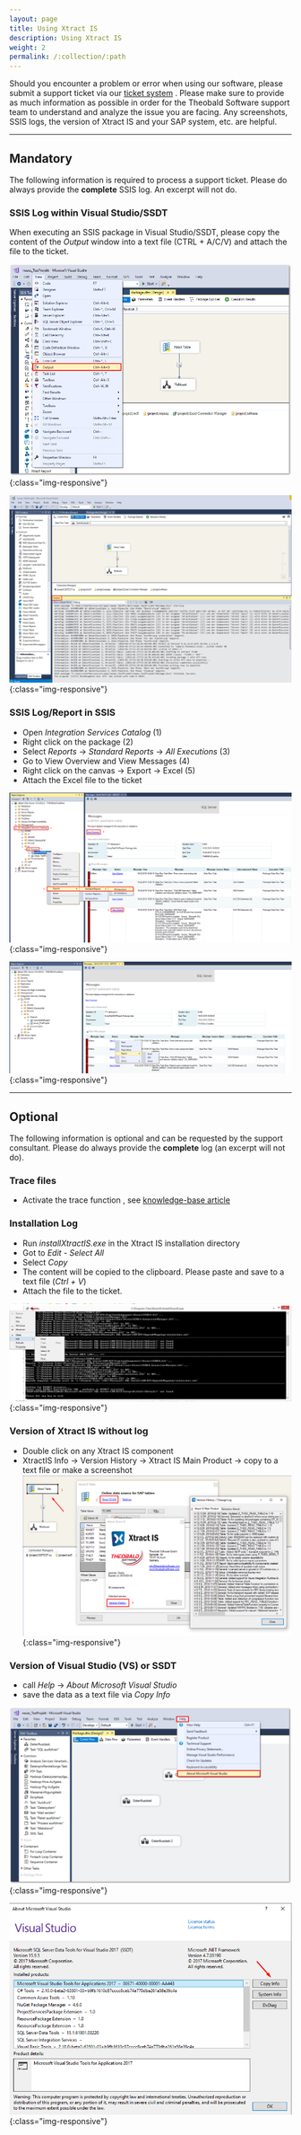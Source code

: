 ```yaml
---
layout: page
title: Using Xtract IS
description: Using Xtract IS
weight: 2
permalink: /:collection/:path
---
```


Should you encounter a problem or error when using our software, please submit a support ticket via our [ticket system]( https://support.theobald-software.com/helpdesk) . 
Please make sure to provide as much information as possible in order for the Theobald Software support team to understand and analyze the issue you are facing. Any screenshots, SSIS logs, the version of Xtract IS and your SAP system, etc. are helpful.


---

## Mandatory

The following information is required to process a support ticket. Please do always provide the **complete** SSIS log. An excerpt will not do.

### SSIS Log within Visual Studio/SSDT

When executing an SSIS package in Visual Studio/SSDT, please copy the content of the *Output* window into a text file (CTRL + A/C/V) and attach the file to the ticket.

![XIS-Support](/img/contents/xis_view_output.png){:class="img-responsive"}

![XIS-Support](/img/contents/xis_output.png){:class="img-responsive"}

### SSIS Log/Report in SSIS

- Open *Integration Services Catalog* (1)
- Right click on the package (2)
- Select *Reports* -> *Standard Reports* -> *All Executions* (3)
- Go to View Overview and View Messages (4)
- Right click on the canvas -> Export -> Excel (5)
- Attach the Excel file to the ticket

![XIS-Support](/img/contents/excel-export-ssdt.png){:class="img-responsive"} 

![XIS-Support](/img/contents/export_excel_ssdt.png){:class="img-responsive"} 

---

## Optional

The following information is optional and can be requested by the support consultant. Please do always provide the **complete** log (an excerpt will not do).

### Trace files 

- Activate the trace function , see [knowledge-base article](https://kb.theobald-software.com/general/how-to-activate-tracing-for-xtract-products) 
 
### Installation Log

- Run *installXtractIS.exe* in the Xtract IS installation directory
- Got to *Edit* - *Select All*
- Select *Copy*
- The content will be copied to the clipboard. Please paste and save to a text file (*Ctrl + V*)
- Attach the file to the ticket.

![Installation-log](/img/contents/installXISexe.png){:class="img-responsive"}

### Version of Xtract IS without log

- Double click on any Xtract IS component
- XtractIS Info -> Version History -> Xtract IS Main Product -> copy to a text file or make a screenshot
![XIS-Version](/img/contents/xis_version_ohne_log.png){:class="img-responsive"}
 
### Version of Visual Studio (VS) or SSDT

- call *Help* -> *About Microsoft Visual Studio* 
- save the data as a text file via *Copy Info* 

![SSDT-Version](/img/contents/vs_hepl_about.png){:class="img-responsive"}

![SSDT-Version](/img/contents/vs_version_anleitung.png){:class="img-responsive"}
 

